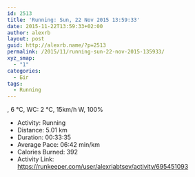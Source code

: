 ```yaml
---
id: 2513
title: 'Running: Sun, 22 Nov 2015 13:59:33'
date: 2015-11-22T13:59:33+02:00
author: alexrb
layout: post
guid: http://alexrb.name/?p=2513
permalink: /2015/11/running-sun-22-nov-2015-135933/
xyz_smap:
  - "1"
categories:
  - Біг
tags:
  - Running
---
```

, 6 &deg;C, WC: 2 &deg;C, 15km/h W, 100%

<ul class="rk-list">
  <li class="rk-activity">
    Activity: Running
  </li>
  <li class="rk-distance">
    Distance: 5.01 km
  </li>
  <li class="rk-duration">
    Duration: 00:33:35
  </li>
  <li class="rk-avg-pace">
    Average Pace: 06:42 min/km
  </li>
  <li class="rk-calories">
    Calories Burned: 392
  </li>
  <li class="rk-activity-link">
    Activity Link: <a href="https://runkeeper.com/user/alexriabtsev/activity/695451093">https://runkeeper.com/user/alexriabtsev/activity/695451093</a>
  </li>
</ul>